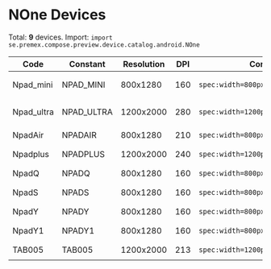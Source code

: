 # NOne Devices

Total: **9** devices. Import: `import se.premex.compose.preview.device.catalog.android.NOne`

| Code | Constant | Resolution | DPI | Compose Spec | Preview Usage |
|------|----------|------------|-----|-------------|---------------|
| Npad_mini | NPAD_MINI | 800x1280 | 160 | `spec:width=800px,height=1280px,dpi=160` | `@Preview(device = NOne.NPAD_MINI)` |
| Npad_ultra | NPAD_ULTRA | 1200x2000 | 280 | `spec:width=1200px,height=2000px,dpi=280` | `@Preview(device = NOne.NPAD_ULTRA)` |
| NpadAir | NPADAIR | 800x1280 | 210 | `spec:width=800px,height=1280px,dpi=210` | `@Preview(device = NOne.NPADAIR)` |
| Npadplus | NPADPLUS | 1200x2000 | 240 | `spec:width=1200px,height=2000px,dpi=240` | `@Preview(device = NOne.NPADPLUS)` |
| NpadQ | NPADQ | 800x1280 | 160 | `spec:width=800px,height=1280px,dpi=160` | `@Preview(device = NOne.NPADQ)` |
| NpadS | NPADS | 800x1280 | 160 | `spec:width=800px,height=1280px,dpi=160` | `@Preview(device = NOne.NPADS)` |
| NpadY | NPADY | 800x1280 | 160 | `spec:width=800px,height=1280px,dpi=160` | `@Preview(device = NOne.NPADY)` |
| NpadY1 | NPADY1 | 800x1280 | 160 | `spec:width=800px,height=1280px,dpi=160` | `@Preview(device = NOne.NPADY1)` |
| TAB005 | TAB005 | 1200x2000 | 213 | `spec:width=1200px,height=2000px,dpi=213` | `@Preview(device = NOne.TAB005)` |

<!-- Generated automatically. Do not edit manually. -->
